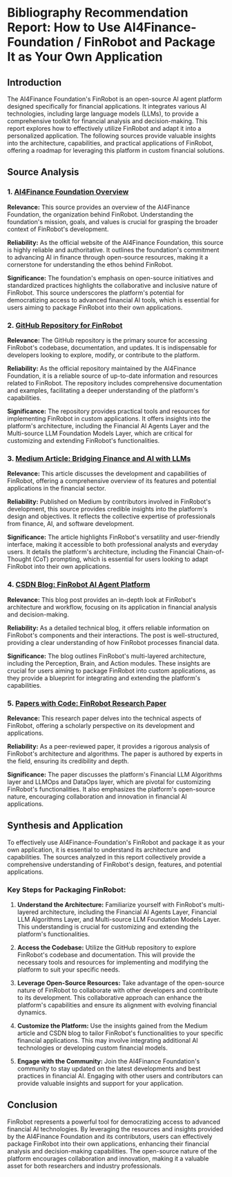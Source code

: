 # Bibliography Recommendation Report: How to Use AI4Finance-Foundation / FinRobot and Package It as Your Own Application

## Introduction

The AI4Finance Foundation's FinRobot is an open-source AI agent platform designed specifically for financial applications. It integrates various AI technologies, including large language models (LLMs), to provide a comprehensive toolkit for financial analysis and decision-making. This report explores how to effectively utilize FinRobot and adapt it into a personalized application. The following sources provide valuable insights into the architecture, capabilities, and practical applications of FinRobot, offering a roadmap for leveraging this platform in custom financial solutions.

## Source Analysis

### 1. [AI4Finance Foundation Overview](https://ai4finance.org/about)

**Relevance:** This source provides an overview of the AI4Finance Foundation, the organization behind FinRobot. Understanding the foundation's mission, goals, and values is crucial for grasping the broader context of FinRobot's development.

**Reliability:** As the official website of the AI4Finance Foundation, this source is highly reliable and authoritative. It outlines the foundation's commitment to advancing AI in finance through open-source resources, making it a cornerstone for understanding the ethos behind FinRobot.

**Significance:** The foundation's emphasis on open-source initiatives and standardized practices highlights the collaborative and inclusive nature of FinRobot. This source underscores the platform's potential for democratizing access to advanced financial AI tools, which is essential for users aiming to package FinRobot into their own applications.

### 2. [GitHub Repository for FinRobot](https://github.com/AI4Finance-Foundation/FinRobot)

**Relevance:** The GitHub repository is the primary source for accessing FinRobot's codebase, documentation, and updates. It is indispensable for developers looking to explore, modify, or contribute to the platform.

**Reliability:** As the official repository maintained by the AI4Finance Foundation, it is a reliable source of up-to-date information and resources related to FinRobot. The repository includes comprehensive documentation and examples, facilitating a deeper understanding of the platform's capabilities.

**Significance:** The repository provides practical tools and resources for implementing FinRobot in custom applications. It offers insights into the platform's architecture, including the Financial AI Agents Layer and the Multi-source LLM Foundation Models Layer, which are critical for customizing and extending FinRobot's functionalities.

### 3. [Medium Article: Bridging Finance and AI with LLMs](https://medium.com/llms-research/finrobot-bridging-finance-and-ai-with-llms-524759265fef)

**Relevance:** This article discusses the development and capabilities of FinRobot, offering a comprehensive overview of its features and potential applications in the financial sector.

**Reliability:** Published on Medium by contributors involved in FinRobot's development, this source provides credible insights into the platform's design and objectives. It reflects the collective expertise of professionals from finance, AI, and software development.

**Significance:** The article highlights FinRobot's versatility and user-friendly interface, making it accessible to both professional analysts and everyday users. It details the platform's architecture, including the Financial Chain-of-Thought (CoT) prompting, which is essential for users looking to adapt FinRobot into their own applications.

### 4. [CSDN Blog: FinRobot AI Agent Platform](https://blog.csdn.net/xx_nm98/article/details/139663517)

**Relevance:** This blog post provides an in-depth look at FinRobot's architecture and workflow, focusing on its application in financial analysis and decision-making.

**Reliability:** As a detailed technical blog, it offers reliable information on FinRobot's components and their interactions. The post is well-structured, providing a clear understanding of how FinRobot processes financial data.

**Significance:** The blog outlines FinRobot's multi-layered architecture, including the Perception, Brain, and Action modules. These insights are crucial for users aiming to package FinRobot into custom applications, as they provide a blueprint for integrating and extending the platform's capabilities.

### 5. [Papers with Code: FinRobot Research Paper](https://paperswithcode.com/paper/finrobot-an-open-source-ai-agent-platform-for)

**Relevance:** This research paper delves into the technical aspects of FinRobot, offering a scholarly perspective on its development and applications.

**Reliability:** As a peer-reviewed paper, it provides a rigorous analysis of FinRobot's architecture and algorithms. The paper is authored by experts in the field, ensuring its credibility and depth.

**Significance:** The paper discusses the platform's Financial LLM Algorithms layer and LLMOps and DataOps layer, which are pivotal for customizing FinRobot's functionalities. It also emphasizes the platform's open-source nature, encouraging collaboration and innovation in financial AI applications.

## Synthesis and Application

To effectively use AI4Finance-Foundation's FinRobot and package it as your own application, it is essential to understand its architecture and capabilities. The sources analyzed in this report collectively provide a comprehensive understanding of FinRobot's design, features, and potential applications.

### Key Steps for Packaging FinRobot:

1. **Understand the Architecture:** Familiarize yourself with FinRobot's multi-layered architecture, including the Financial AI Agents Layer, Financial LLM Algorithms Layer, and Multi-source LLM Foundation Models Layer. This understanding is crucial for customizing and extending the platform's functionalities.

2. **Access the Codebase:** Utilize the GitHub repository to explore FinRobot's codebase and documentation. This will provide the necessary tools and resources for implementing and modifying the platform to suit your specific needs.

3. **Leverage Open-Source Resources:** Take advantage of the open-source nature of FinRobot to collaborate with other developers and contribute to its development. This collaborative approach can enhance the platform's capabilities and ensure its alignment with evolving financial dynamics.

4. **Customize the Platform:** Use the insights gained from the Medium article and CSDN blog to tailor FinRobot's functionalities to your specific financial applications. This may involve integrating additional AI technologies or developing custom financial models.

5. **Engage with the Community:** Join the AI4Finance Foundation's community to stay updated on the latest developments and best practices in financial AI. Engaging with other users and contributors can provide valuable insights and support for your application.

## Conclusion

FinRobot represents a powerful tool for democratizing access to advanced financial AI technologies. By leveraging the resources and insights provided by the AI4Finance Foundation and its contributors, users can effectively package FinRobot into their own applications, enhancing their financial analysis and decision-making capabilities. The open-source nature of the platform encourages collaboration and innovation, making it a valuable asset for both researchers and industry professionals.